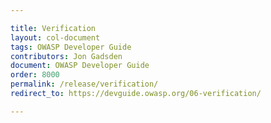 ```yaml
---

title: Verification
layout: col-document
tags: OWASP Developer Guide
contributors: Jon Gadsden
document: OWASP Developer Guide
order: 8000
permalink: /release/verification/
redirect_to: https://devguide.owasp.org/06-verification/

---
```

